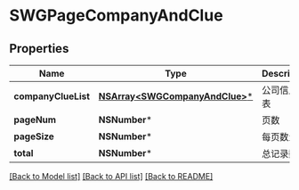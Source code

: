 # SWGPageCompanyAndClue

## Properties
Name | Type | Description | Notes
------------ | ------------- | ------------- | -------------
**companyClueList** | [**NSArray&lt;SWGCompanyAndClue&gt;***](SWGCompanyAndClue.md) | 公司信息列表 | [optional] 
**pageNum** | **NSNumber*** | 页数 | [optional] 
**pageSize** | **NSNumber*** | 每页数量 | [optional] 
**total** | **NSNumber*** | 总记录数 | [optional] 

[[Back to Model list]](../README.md#documentation-for-models) [[Back to API list]](../README.md#documentation-for-api-endpoints) [[Back to README]](../README.md)



